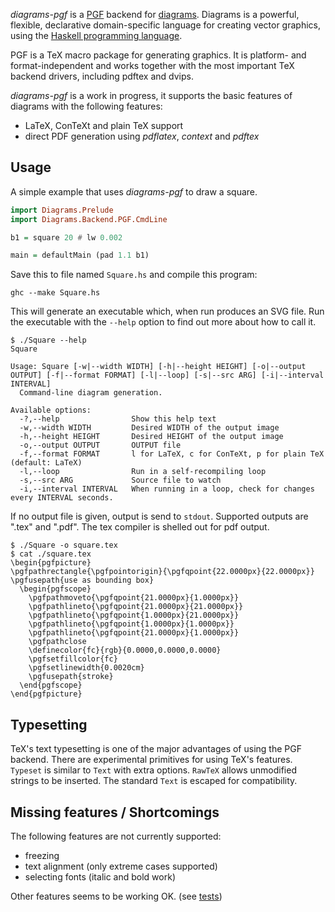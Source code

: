 _diagrams-pgf_ is a [PGF] backend for [diagrams]. Diagrams is a powerful, flexible, declarative domain-specific language for creating vector graphics, using the [Haskell programming language][haskell].

[PGF]:http://sourceforge.net/projects/pgf/
[diagrams]: http://projects.haskell.org/diagrams/
[haskell]: http://www.haskell.org/haskellwiki/Haskell

PGF is a TeX macro package for generating graphics. It is platform- and format-independent and works together with the most important TeX backend drivers, including pdftex and dvips.

_diagrams-pgf_ is a work in progress, it supports the basic features of diagrams with the following features:

- LaTeX, ConTeXt and plain TeX support
- direct PDF generation using _pdflatex_, _context_ and _pdftex_

## Usage

A simple example that uses _diagrams-pgf_ to draw a square.

```haskell
import Diagrams.Prelude
import Diagrams.Backend.PGF.CmdLine

b1 = square 20 # lw 0.002

main = defaultMain (pad 1.1 b1)
```

Save this to file named `Square.hs` and compile this program:

```
ghc --make Square.hs
```

This will generate an executable which, when run produces an SVG file. Run the
executable with the `--help` option to find out more about how to call it.

```
$ ./Square --help
Square

Usage: Square [-w|--width WIDTH] [-h|--height HEIGHT] [-o|--output OUTPUT] [-f|--format FORMAT] [-l|--loop] [-s|--src ARG] [-i|--interval INTERVAL]
  Command-line diagram generation.

Available options:
  -?,--help                Show this help text
  -w,--width WIDTH         Desired WIDTH of the output image
  -h,--height HEIGHT       Desired HEIGHT of the output image
  -o,--output OUTPUT       OUTPUT file
  -f,--format FORMAT       l for LaTeX, c for ConTeXt, p for plain TeX (default: LaTeX)
  -l,--loop                Run in a self-recompiling loop
  -s,--src ARG             Source file to watch
  -i,--interval INTERVAL   When running in a loop, check for changes every INTERVAL seconds.
```

If no output file is given, output is send to `stdout`. Supported outputs are ".tex" and ".pdf". The tex compiler is shelled out for pdf output.

```
$ ./Square -o square.tex
$ cat ./square.tex
\begin{pgfpicture}
\pgfpathrectangle{\pgfpointorigin}{\pgfqpoint{22.0000px}{22.0000px}}
\pgfusepath{use as bounding box}
  \begin{pgfscope}
    \pgfpathmoveto{\pgfqpoint{21.0000px}{1.0000px}}
    \pgfpathlineto{\pgfqpoint{21.0000px}{21.0000px}}
    \pgfpathlineto{\pgfqpoint{1.0000px}{21.0000px}}
    \pgfpathlineto{\pgfqpoint{1.0000px}{1.0000px}}
    \pgfpathlineto{\pgfqpoint{21.0000px}{1.0000px}}
    \pgfpathclose
    \definecolor{fc}{rgb}{0.0000,0.0000,0.0000}
    \pgfsetfillcolor{fc}
    \pgfsetlinewidth{0.0020cm}
    \pgfusepath{stroke}
  \end{pgfscope}
\end{pgfpicture}
```

## Typesetting

TeX's text typesetting is one of the major advantages of using the PGF backend. There are experimental primitives for using TeX's features. `Typeset` is similar to `Text` with extra options. `RawTeX` allows unmodified strings to be inserted. The standard `Text` is escaped for compatibility.

## Missing features / Shortcomings

The following features are not currently supported:

- freezing
- text alignment (only extreme cases supported)
- selecting fonts (italic and bold work)

Other features seems to be working OK. (see [tests])

[tests]:http://github.com/cchalmers/diagrams-backend-tests
